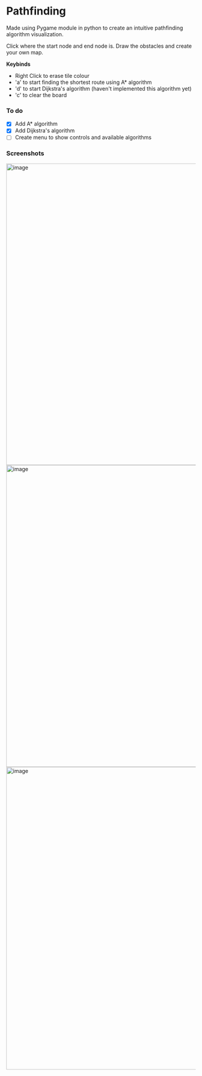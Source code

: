 # Pathfinding

Made using Pygame module in python to create an intuitive pathfinding algorithm visualization.

Click where the start node and end node is. Draw the obstacles and create your own map.

**Keybinds** 

- Right Click to erase tile colour
- 'a' to start finding the shortest route using A* algorithm
- 'd' to start Dijkstra's algorithm (haven't implemented this algorithm yet)
- 'c' to clear the board

### To do 
- [x] Add A* algorithm
- [x] Add Dijkstra's algorithm
- [ ] Create menu to show controls and available algorithms

### Screenshots
<img width="799" alt="image" src="https://github.com/ADoor22/pathfinding/assets/101601277/49da808d-771c-4124-9c73-0ecaa23bb724">
<img width="800" alt="image" src="https://github.com/ADoor22/pathfinding/assets/101601277/7c7f7d3f-3765-4d70-8620-a3ca3414cee9">
<img width="802" alt="image" src="https://github.com/ADoor22/pathfinding/assets/101601277/a59d91f9-e8c5-4db9-a7d8-73e4d621b22c">
